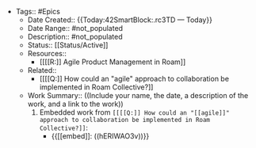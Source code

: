 - Tags:: #Epics
    - Date Created:: {{Today:42SmartBlock:.rc3TD — Today}}
    - Date Range:: #not_populated
    - Description:: #not_populated
    - Status:: [[Status/Active]]
    - Resources:: 
        - [[[[R:]] Agile Product Management in Roam]]
    - Related:: 
        - [[[[Q:]] How could an "agile" approach to collaboration be implemented in Roam Collective?]]
    - Work Summary::  ((Include your name, the date, a description of the work, and a link to the work))
        1. Embedded work from `[[[[Q:]] How could an "[[agile]]" approach to collaboration be implemented in Roam Collective?]]`:
            - {{[[embed]]: ((hERIWAO3v))}}
